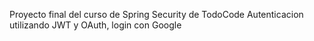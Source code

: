 Proyecto final del curso de Spring Security de TodoCode
Autenticacion utilizando JWT y OAuth, login con Google
